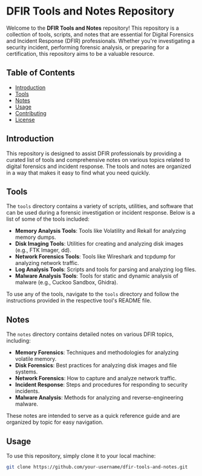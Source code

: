 # DFIR Tools and Notes Repository

Welcome to the **DFIR Tools and Notes** repository! This repository is a collection of tools, scripts, and notes that are essential for Digital Forensics and Incident Response (DFIR) professionals. Whether you're investigating a security incident, performing forensic analysis, or preparing for a certification, this repository aims to be a valuable resource.

## Table of Contents

- [Introduction](#introduction)
- [Tools](#tools)
- [Notes](#notes)
- [Usage](#usage)
- [Contributing](#contributing)
- [License](#license)

## Introduction

This repository is designed to assist DFIR professionals by providing a curated list of tools and comprehensive notes on various topics related to digital forensics and incident response. The tools and notes are organized in a way that makes it easy to find what you need quickly.

## Tools

The `tools` directory contains a variety of scripts, utilities, and software that can be used during a forensic investigation or incident response. Below is a list of some of the tools included:

- **Memory Analysis Tools**: Tools like Volatility and Rekall for analyzing memory dumps.
- **Disk Imaging Tools**: Utilities for creating and analyzing disk images (e.g., FTK Imager, dd).
- **Network Forensics Tools**: Tools like Wireshark and tcpdump for analyzing network traffic.
- **Log Analysis Tools**: Scripts and tools for parsing and analyzing log files.
- **Malware Analysis Tools**: Tools for static and dynamic analysis of malware (e.g., Cuckoo Sandbox, Ghidra).

To use any of the tools, navigate to the `tools` directory and follow the instructions provided in the respective tool's README file.

## Notes

The `notes` directory contains detailed notes on various DFIR topics, including:

- **Memory Forensics**: Techniques and methodologies for analyzing volatile memory.
- **Disk Forensics**: Best practices for analyzing disk images and file systems.
- **Network Forensics**: How to capture and analyze network traffic.
- **Incident Response**: Steps and procedures for responding to security incidents.
- **Malware Analysis**: Methods for analyzing and reverse-engineering malware.

These notes are intended to serve as a quick reference guide and are organized by topic for easy navigation.

## Usage

To use this repository, simply clone it to your local machine:

```bash
git clone https://github.com/your-username/dfir-tools-and-notes.git
